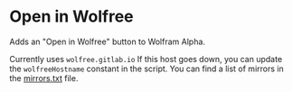 Open in Wolfree
===============

Adds an "Open in Wolfree" button to Wolfram Alpha.

Currently uses `wolfree.gitlab.io`
If this host goes down, you can update the `wolfreeHostname` constant in the script.
You can find a list of mirrors in the [mirrors.txt](https://github.com/Trainmaster2/open-in-wolfree/raw/master/mirrors.txt) file.
